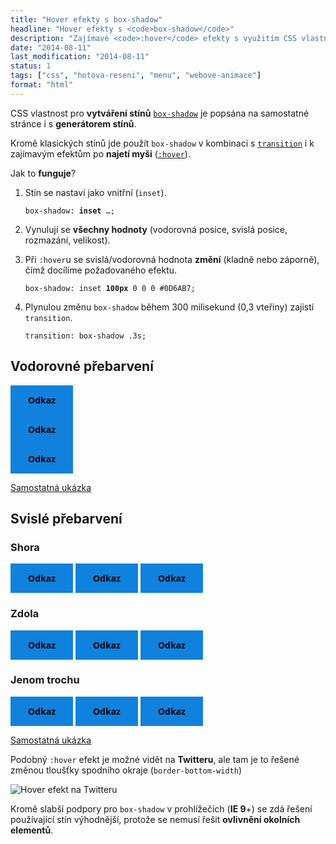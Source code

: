 ```yaml
---
title: "Hover efekty s box-shadow"
headline: "Hover efekty s <code>box-shadow</code>"
description: "Zajímavé <code>:hover</code> efekty s využitím CSS vlastnosti <code>box-shadow</code>."
date: "2014-08-11"
last_modification: "2014-08-11"
status: 1
tags: ["css", "hotova-reseni", "menu", "webove-animace"]
format: "html"
---
```


<p>CSS vlastnost pro <b>vytváření stínů</b> <a href="/box-shadow"><code>box-shadow</code></a> je popsána na samostatné stránce i s <b>generátorem stínů</b>.</p>

<p>Kromě klasických stínů jde použít <code>box-shadow</code> v kombinaci s <a href="/transition"><code>transition</code></a> i k zajímavým efektům po <b>najetí myši</b> (<a href="/css-selektory#uzivatelske-akce"><code>:hover</code></a>).</p>

<p>Jak to <b>funguje</b>?</p>

<ol>
  <li>
    <p>Stín se nastaví jako vnitřní (<code>inset</code>).</p>
    <pre><code>box-shadow: <b>inset</b> …;</code></pre>
  </li>
  <li>
    <p>Vynulují se <b>všechny hodnoty</b> (vodorovná posice, svislá posice, rozmazání, velikost).</p>
    
  </li>
  
  <li>
    <p>Při <code>:hover</code>u se svislá/vodorovná hodnota <b>změní</b> (kladně nebo záporně), čímž docílíme požadovaného efektu.</p>
    <pre><code>box-shadow: inset <b>100px</b> 0 0 0 #0D6AB7;</code></pre>
  </li>
  
  <li>
    <p>Plynulou změnu <code>box-shadow</code> během 300 milisekund (0,3 vteřiny) zajistí <code>transition</code>.</p>
    <pre><code>transition: box-shadow .3s;</code></pre>
  </li>
</ol>


<h2 id="vodorovne">Vodorovné přebarvení</h2>

<div class="live">
<style>
.vodorovne a {
    display: block;
    font-family: Segoe UI;
    color: #000;
    font-weight: bold;
    padding: 1em 0;
    width: 100px;
    text-align: center;
    text-decoration: none;
    background: #1081DD;
    transition: color .3s, box-shadow .3s;
    box-shadow: inset 0px 0 0 0 #0D6AB7;
}

.vodorovne a:hover {
    box-shadow: inset 100px 0 0 0 #0D6AB7;
    color: #fff;
    background: #1081DD;
}
</style>
  <div class="vodorovne">
    <a href="">Odkaz</a>
    <a href="">Odkaz</a>
    <a href="">Odkaz</a>      
  </div>
</div>

<p><a href="https://kod.djpw.cz/oxeb">Samostatná ukázka</a></p>



<h2 id="svisle">Svislé přebarvení</h2>


<h3 id="shora">Shora</h3>
<div class="live">
<style>
.svisle a {
    display: inline-block;
    font-family: Segoe UI;
    color: #000;
    font-weight: bold;
    padding: 1em 0;
    width: 100px;
    text-align: center;
    text-decoration: none;
    background: #1081DD;
    transition: color .3s, box-shadow .3s;
    box-shadow: inset 0px 0 0 0 #0D6AB7;
}

.svisle a:hover {
    box-shadow: inset 0 70px 0 0 #0D6AB7;
    color: #fff;
    background: #1081DD;
}
</style>
  <div class="svisle">
    <a href="">Odkaz</a>
    <a href="">Odkaz</a>
    <a href="">Odkaz</a>      
  </div>
</div>


<h3 id="zdola">Zdola</h3>

<div class="live">
<style>
.svisle-nahoru a {
    display: inline-block;
    font-family: Segoe UI;
    color: #000;
    font-weight: bold;
    padding: 1em 0;
    width: 100px;
    text-align: center;
    text-decoration: none;
    background: #1081DD;
    transition: color .3s, box-shadow .3s;
    box-shadow: inset 0px 0 0 0 #0D6AB7;
}

.svisle-nahoru a:hover {
    box-shadow: inset 0 -70px 0 0 #0D6AB7;
    color: #fff;
    background: #1081DD;
}
</style>
  <div class="svisle-nahoru">
    <a href="">Odkaz</a>
    <a href="">Odkaz</a>
    <a href="">Odkaz</a>      
  </div>
</div>


<h3 id="trochu">Jenom trochu</h3>

<div class="live">
<style>
.svisle-nahoru-malo a {
    display: inline-block;
    font-family: Segoe UI;
    color: #000;
    font-weight: bold;
    padding: 1em 0;
    width: 100px;
    text-align: center;
    text-decoration: none;
    background: #1081DD;
    transition: color .3s, box-shadow .3s;
    box-shadow: inset 0px 0 0 0 #0D6AB7;
}

.svisle-nahoru-malo a:hover {
    box-shadow: inset 0 -10px 0 0 #0D6AB7;
    color: #fff;
    background: #1081DD;
}
</style>
  <div class="svisle-nahoru-malo">
    <a href="">Odkaz</a>
    <a href="">Odkaz</a>
    <a href="">Odkaz</a>      
  </div>
</div>

<p><a href="https://kod.djpw.cz/oxeb">Samostatná ukázka</a></p>

<p>Podobný <code>:hover</code> efekt je možné vidět na <b>Twitteru</b>, ale tam je to řešené změnou tloušťky spodního okraje (<code>border-bottom-width</code>)</p>

<p><img src="/files/hover-efekty-box-shadow/twitter.gif" alt="Hover efekt na Twitteru" class="border"></p>

<p>Kromě slabší podpory pro <code>box-shadow</code> v prohlížečích (<b>IE 9</b>+) se zdá řešení používající stín výhodnější, protože se nemusí řešit <b>ovlivnění okolních elementů</b>.</p>